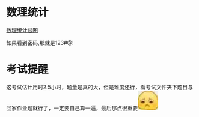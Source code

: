 # 数理统计

[数理统计官网](http://59.78.108.56/msta/sltj/index.html#)

如果看到密码,那就是123#@!

# 考试提醒

这考试估计用时2.5小时，题量是真的大，但是难度还行，看考试文件夹下题目与回家作业题就行了，一定要自己算一遍，最后那点很重要![img](readme/NMKW_I9XPC$B4QQNQD%5BRYBO.jpg)

